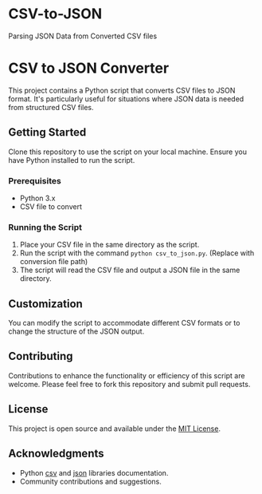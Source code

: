 # CSV-to-JSON
Parsing JSON Data from Converted CSV files

# CSV to JSON Converter

This project contains a Python script that converts CSV files to JSON format. It's particularly useful for situations where JSON data is needed from structured CSV files.

## Getting Started

Clone this repository to use the script on your local machine. Ensure you have Python installed to run the script.

### Prerequisites

- Python 3.x
- CSV file to convert

### Running the Script

1. Place your CSV file in the same directory as the script.
2. Run the script with the command `python csv_to_json.py`. (Replace with conversion file path)
3. The script will read the CSV file and output a JSON file in the same directory.

## Customization

You can modify the script to accommodate different CSV formats or to change the structure of the JSON output.

## Contributing

Contributions to enhance the functionality or efficiency of this script are welcome. Please feel free to fork this repository and submit pull requests.

## License

This project is open source and available under the [MIT License](LICENSE).

## Acknowledgments

- Python [csv](https://docs.python.org/3/library/csv.html) and [json](https://docs.python.org/3/library/json.html) libraries documentation.
- Community contributions and suggestions.
